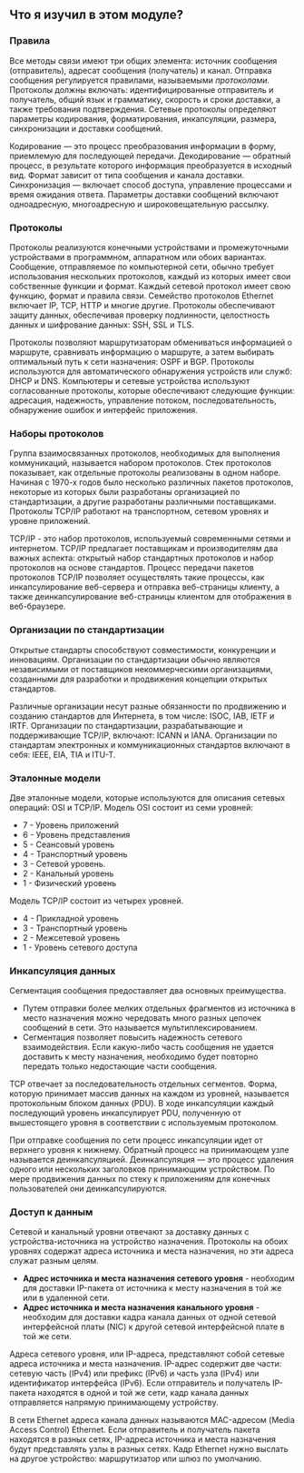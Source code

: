 <!-- verified: agorbachev 03.05.2022 -->

<!-- 3.8.1 -->
##  Что я изучил в этом модуле?

### Правила

Все методы связи имеют три общих элемента: источник сообщения (отправитель), адресат сообщения (получатель) и канал. Отправка сообщения регулируется правилами, называемыми _протоколами_. Протоколы должны включать: идентифицированные отправитель и получатель, общий язык и грамматику, скорость и сроки доставки, а также требования подтверждения. Сетевые протоколы определяют параметры кодирования, форматирования, инкапсуляции, размера, синхронизации и доставки сообщений. 

Кодирование — это процесс преобразования информации в форму, приемлемую для последующей передачи. Декодирование — обратный процесс, в результате которого информация преобразуется в исходный вид. Формат зависит от типа сообщения и канала доставки. Синхронизация ― включает способ доступа, управление процессами и время ожидания ответа. Параметры доставки сообщений включают одноадресную, многоадресную и широковещательную рассылку.

### Протоколы

Протоколы реализуются конечными устройствами и промежуточными устройствами в программном, аппаратном или обоих вариантах. Сообщение, отправляемое по компьютерной сети, обычно требует использования нескольких протоколов, каждый из которых имеет свои собственные функции и формат. Каждый сетевой протокол имеет свою функцию, формат и правила связи. Семейство протоколов Ethernet включает IP, TCP, HTTP и многие другие. Протоколы обеспечивают защиту данных, обеспечивая проверку подлинности, целостность данных и шифрование данных: SSH, SSL и TLS. 

Протоколы позволяют маршрутизаторам обмениваться информацией о маршруте, сравнивать информацию о маршруте, а затем выбирать оптимальный путь к сети назначения: OSPF и BGP. Протоколы используются для автоматического обнаружения устройств или служб: DHCP и DNS. Компьютеры и сетевые устройства используют согласованные протоколы, которые обеспечивают следующие функции: адресация, надежность, управление потоком, последовательность, обнаружение ошибок и интерфейс приложения.

### Наборы протоколов

Группа взаимосвязанных протоколов, необходимых для выполнения коммуникаций, называется набором протоколов. Стек протоколов показывает, как отдельные протоколы реализованы в одном наборе. Начиная с 1970-х годов было несколько различных пакетов протоколов, некоторые из которых были разработаны организацией по стандартизации, а другие разработаны различными поставщиками. Протоколы TCP/IP работают на транспортном, сетевом уровнях и уровне приложений. 

TCP/IP - это набор протоколов, используемый современными сетями и интернетом. TCP/IP предлагает поставщикам и производителям два важных аспекта: открытый набор стандартных протоколов и набор протоколов на основе стандартов. Процесс передачи пакетов протоколов TCP/IP позволяет осуществлять такие процессы, как инкапсулирование веб-сервера и отправка веб-страницы клиенту, а также деинкапсулирование веб-страницы клиентом для отображения в веб-браузере.

### Организации по стандартизации

Открытые стандарты способствуют совместимости, конкуренции и инновациям. Организации по стандартизации обычно являются независимыми от поставщиков некоммерческими организациями, созданными для разработки и продвижения концепции открытых стандартов. 

Различные организации несут разные обязанности по продвижению и созданию стандартов для Интернета, в том числе: ISOC, IAB, IETF и IRTF. Организации по стандартизации, разрабатывающие и поддерживающие TCP/IP, включают: ICANN и IANA. Организации по стандартам электронных и коммуникационных стандартов включают в себя: IEEE, EIA, TIA и ITU-T.

### Эталонные модели

Две эталонные модели, которые используются для описания сетевых операций: OSI и TCP/IP. Модель OSI состоит из семи уровней:

* 7 - Уровень приложений
* 6 - Уровень представления
* 5 - Сеансовый уровень
* 4 - Транспортный уровень
* 3 - Сетевой уровень.
* 2 - Канальный уровень
* 1 - Физический уровень

Модель TCP/IP состоит из четырех уровней.

* 4 - Прикладной уровень
* 3 - Транспортный уровень
* 2 - Межсетевой уровень
* 1 - Уровень сетевого доступа

### Инкапсуляция данных

Сегментация сообщения предоставляет два основных преимущества.

* Путем отправки более мелких отдельных фрагментов из источника в место назначения можно чередовать много разных цепочек сообщений в сети. Это называется мультиплексированием.
* Сегментация позволяет повысить надежность сетевого взаимодействия. Если какую-либо часть сообщения не удается доставить к месту назначения, необходимо будет повторно передать только недостающие части сообщения.

TCP отвечает за последовательность отдельных сегментов. Форма, которую принимает массив данных на каждом из уровней, называется протокольным блоком данных (PDU). В ходе инкапсуляции каждый последующий уровень инкапсулирует PDU, полученную от вышестоящего уровня в соответствии с используемым протоколом. 

При отправке сообщения по сети процесс инкапсуляции идет от верхнего уровня к нижнему. Обратный процесс на принимающем узле называется деинкапсуляцией. Деинкапсуляция — это процесс удаления одного или нескольких заголовков принимающим устройством. По мере продвижения данных по стеку к приложениям для конечных пользователей они деинкапсулируются.

### Доступ к данным

Сетевой и канальный уровни отвечают за доставку данных с устройства-источника на устройство назначения. Протоколы на обоих уровнях содержат адреса источника и места назначения, но эти адреса служат разным целям.

* **Адрес источника и места назначения сетевого уровня** - необходим для доставки IP-пакета от источника к месту назначения в той же или в удаленной сети.
* **Адрес источника и места назначения канального уровня** - необходим для доставки кадра канала данных от одной сетевой интерфейсной платы (NIC) к другой сетевой интерфейсной плате в той же сети.

Адреса сетевого уровня, или IP-адреса, представляют собой сетевые адреса источника и места назначения. IP-адрес содержит две части: сетевую часть (IPv4) или префикс (IPv6) и часть узла (IPv4) или идентификатор интерфейса (IPv6). Если отправитель и получатель IP-пакета находятся в одной и той же сети, кадр канала данных отправляется напрямую принимающему устройству. 

В сети Ethernet адреса канала данных называются MAC-адресом (Media Access Control) Ethernet. Если отправитель и получатель пакета находятся в разных сетях, IP-адреса источника и места назначения будут представлять узлы в разных сетях. Кадр Ethernet нужно выслать на другое устройство: маршрутизатор или шлюз по умолчанию.

<!-- 3.8.2 -->
<!-- quiz -->